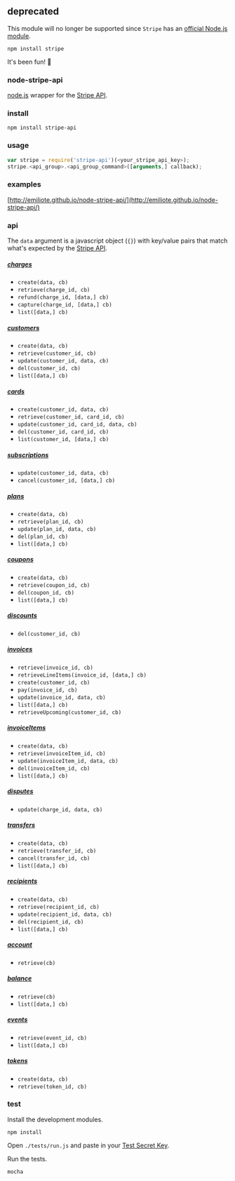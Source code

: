 ## deprecated

This module will no longer be supported since `Stripe` has an 
[official Node.js module](https://stripe.com/blog/official-nodejs-support).

`npm install stripe`

It's been fun! :beer:


### node-stripe-api

[node.js](http://nodejs.org) wrapper for the [Stripe API](https://stripe.com/docs/api).


### install

    npm install stripe-api


### usage

```javascript
var stripe = require('stripe-api')(<your_stripe_api_key>);
stripe.<api_group>.<api_group_command>([arguments,] callback);
```

### examples

[http://emiliote.github.io/node-stripe-api/](http://emiliote.github.io/node-stripe-api/)


### api

The `data` argument is a javascript object (`{}`) with key/value pairs that match what's expected by the [Stripe API](https://stripe.com/docs/api).


##### [charges](https://stripe.com/docs/api#charges)

* `create(data, cb)`
* `retrieve(charge_id, cb)`
* `refund(charge_id, [data,] cb)`
* `capture(charge_id, [data,] cb)`
* `list([data,] cb)`


##### [customers](https://stripe.com/docs/api#customers)

* `create(data, cb)`
* `retrieve(customer_id, cb)`
* `update(customer_id, data, cb)`
* `del(customer_id, cb)`
* `list([data,] cb)`


##### [cards](https://stripe.com/docs/api#cards)

* `create(customer_id, data, cb)`
* `retrieve(customer_id, card_id, cb)`
* `update(customer_id, card_id, data, cb)`
* `del(customer_id, card_id, cb)`
* `list(customer_id, [data,] cb)`


##### [subscriptions](https://stripe.com/docs/api#subscriptions)

* `update(customer_id, data, cb)`
* `cancel(customer_id, [data,] cb)`


##### [plans](https://stripe.com/docs/api#plans)

* `create(data, cb)`
* `retrieve(plan_id, cb)`
* `update(plan_id, data, cb)`
* `del(plan_id, cb)`
* `list([data,] cb)`


##### [coupons](https://stripe.com/docs/api#coupons)

* `create(data, cb)`
* `retrieve(coupon_id, cb)`
* `del(coupon_id, cb)`
* `list([data,] cb)`


##### [discounts](https://stripe.com/docs/api#discounts)

* `del(customer_id, cb)`


##### [invoices](https://stripe.com/docs/api#invoices)

* `retrieve(invoice_id, cb)`
* `retrieveLineItems(invoice_id, [data,] cb)`
* `create(customer_id, cb)`
* `pay(invoice_id, cb)`
* `update(invoice_id, data, cb)`
* `list([data,] cb)`
* `retrieveUpcoming(customer_id, cb)`


##### [invoiceItems](https://stripe.com/docs/api#invoiceitems)

* `create(data, cb)`
* `retrieve(invoiceItem_id, cb)`
* `update(invoiceItem_id, data, cb)`
* `del(invoiceItem_id, cb)`
* `list([data,] cb)`


##### [disputes](https://stripe.com/docs/api#disputes)

* `update(charge_id, data, cb)`


##### [transfers](https://stripe.com/docs/api#transfers)

* `create(data, cb)`
* `retrieve(transfer_id, cb)`
* `cancel(transfer_id, cb)`
* `list([data,] cb)`


##### [recipients](https://stripe.com/docs/api#recipients)

* `create(data, cb)`
* `retrieve(recipient_id, cb)`
* `update(recipient_id, data, cb)`
* `del(recipient_id, cb)`
* `list([data,] cb)`


##### [account](https://stripe.com/docs/api#account)

* `retrieve(cb)`


##### [balance](https://stripe.com/docs/api#balance)

* `retrieve(cb)`
* `list([data,] cb)`


##### [events](https://stripe.com/docs/api#events)

* `retrieve(event_id, cb)`
* `list([data,] cb)`


##### [tokens](https://stripe.com/docs/api#tokens)

* `create(data, cb)`
* `retrieve(token_id, cb)`



### test

Install the development modules.
```
npm install
```

Open `./tests/run.js` and paste in your [Test Secret Key](https://manage.stripe.com/account/apikeys).

Run the tests.
```
mocha
```


